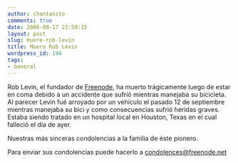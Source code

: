 ```yaml
---
author: chantanito
comments: true
date: 2006-09-17 22:59:15
layout: post
slug: muere-rob-levin
title: Muere Rob Levin
wordpress_id: 194
tags:
- General
---
```


Rob Levin, el fundador de [Freenode](http://freenode.net/), ha muerto trágicamente luego de estar en coma debido a un accidente que sufrió mientras manejaba su bicicleta. Al parecer Levin fué arroyado por un vehículo el pasado 12 de septiembre mientras manejaba su bici y como consecuencias sufrió heridas graves. Estaba siendo tratado en un hospital local en Houston, Texas en el cual falleció el día de ayer.

Nuestras más sinceras condolencias a la familia de éste pionero.

Para enviar sus condolencias puede hacerlo a [condolences@freenode.net](mailto:condolences@freenode.net)
